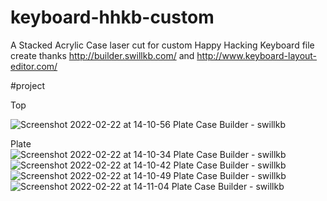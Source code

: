 # keyboard-hhkb-custom
A Stacked Acrylic Case laser cut for custom Happy Hacking Keyboard
file create thanks http://builder.swillkb.com/ and http://www.keyboard-layout-editor.com/

#project

Top<br>

![Screenshot 2022-02-22 at 14-10-56 Plate Case Builder - swillkb](https://user-images.githubusercontent.com/11942345/155139528-78e854d5-e26d-448e-966d-728541d5d04a.png)

Plate<br>
![Screenshot 2022-02-22 at 14-10-34 Plate Case Builder - swillkb](https://user-images.githubusercontent.com/11942345/155139357-d7780039-0a75-422f-a4cb-1a572992f7f7.png)
![Screenshot 2022-02-22 at 14-10-42 Plate Case Builder - swillkb](https://user-images.githubusercontent.com/11942345/155139448-02ec9de0-2535-45eb-85a1-2bf891bcc33d.png)
![Screenshot 2022-02-22 at 14-10-49 Plate Case Builder - swillkb](https://user-images.githubusercontent.com/11942345/155139484-189042f7-f9c6-4fa2-a9a7-2fbb2b6ac7da.png)
![Screenshot 2022-02-22 at 14-11-04 Plate Case Builder - swillkb](https://user-images.githubusercontent.com/11942345/155139550-446c7c9e-f572-4bab-a406-fa46c835ece7.png)
